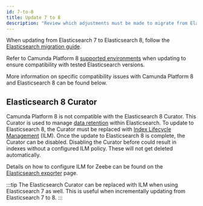 ```yaml
---
id: 7-to-8
title: Update 7 to 8
description: "Review which adjustments must be made to migrate from Elasticsearch 7 to Elasticsearch 8."
---
```


When updating from Elasticsearch 7 to Elasticsearch 8, follow the [Elasticsearch migration guide](https://www.elastic.co/guide/en/elasticsearch/reference/current/breaking-changes.html).

Refer to Camunda Platform 8 [supported environments](reference/supported-environments.md) when updating to ensure compatibility with tested Elasticsearch versions.

More information on specific compatibility issues with Camunda Platform 8 and Elasticsearch 8 can be found below.

## Elasticsearch 8 Curator

Camunda Platform 8 is not compatible with the Elasticsearch 8 Curator. This Curator is used to manage
[data retention](../../../components/concepts/data-retention.md) within Elasticsearch. To update to Elasticsearch 8,
the Curator must be replaced with
[Index Lifecycle Management](https://www.elastic.co/guide/en/elasticsearch/reference/current/index-lifecycle-management.html)
(ILM). Once the update to Elasticsearch 8 is complete, the Curator can be disabled. Disabling the Curator before could
result in indexes without a configured ILM policy. These will not get deleted automatically.

Details on how to configure ILM for Zeebe can be found on the
[Elasticsearch exporter](/self-managed/zeebe-deployment/exporters/elasticsearch-exporter.md#retention) page.

:::tip
The Elasticsearch Curator can be replaced with ILM when using Elasticsearch 7 as well. This is useful when incrementally
updating from Elasticsearch 7 to 8.
:::
